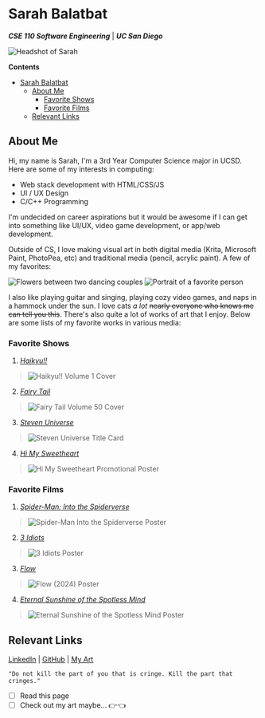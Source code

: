 # Sarah Balatbat

***CSE 110 Software Engineering*** | ***UC San Diego***

![Headshot of Sarah](static/balatbat_s.jpg)

**Contents**
- [Sarah Balatbat](#sarah-balatbat)
  - [About Me](#about-me)
    - [Favorite Shows](#favorite-shows)
    - [Favorite Films](#favorite-films)
  - [Relevant Links](#relevant-links)

## About Me

Hi, my name is Sarah, I'm a 3rd Year Computer Science major in UCSD. Here are some of my interests in computing:

* Web stack development with HTML/CSS/JS
* UI / UX Design
* C/C++ Programming

I'm undecided on career aspirations but it would be awesome if I can get into something like UI/UX, video game development, or app/web development.

Outside of CS, I love making visual art in both digital media (Krita, Microsoft Paint, PhotoPea, etc) and traditional media (pencil, acrylic paint). A few of my favorites:

![Flowers between two dancing couples](static/breddy%20tango.jpg)
![Portrait of a favorite person](static/bes%20(little%20italy).png)

I also like playing guitar and singing, playing cozy video games, and naps in a hammock under the sun. I love cats *a lot* ~~nearly everyone who knows me can tell you this~~. There's also quite a lot of works of art that I enjoy. Below are some lists of my favorite works in various media:

### Favorite Shows
1. [*Haikyu!!*](https://en.wikipedia.org/wiki/Haikyu!!)
   
  > ![Haikyu!! Volume 1 Cover](static/Haikyū_Volume_1.jpg)
2. [*Fairy Tail*](https://en.wikipedia.org/wiki/Fairy_Tail)
   
  > ![Fairy Tail Volume 50 Cover](static/Volume_50_Cover.jpg)
3. [*Steven Universe*](https://en.wikipedia.org/wiki/Steven_Universe)

  > ![Steven Universe Title Card](static/Steven_Universe_-_Title_Card.png)
4. [*Hi My Sweetheart*](https://en.wikipedia.org/wiki/Hi_My_Sweetheart)

  > ![Hi My Sweetheart Promotional Poster](static/Himysweetheart.jpg)

### Favorite Films
1. [*Spider-Man: Into the Spiderverse*](https://en.wikipedia.org/wiki/Spider-Man:_Into_the_Spider-Verse)

  > ![Spider-Man Into the Spiderverse Poster](static/Spider-Man_Into_the_Spider-Verse_poster.png)
2. [*3 Idiots*](https://en.wikipedia.org/wiki/3_Idiots)

  > ![3 Idiots Poster](static/3_idiots_poster.jpg)
3. [*Flow*](https://en.wikipedia.org/wiki/Flow_(2024_film))

  > ![Flow (2024) Poster](static/Flow_movie_poster.jpg)
4. [*Eternal Sunshine of the Spotless Mind*](https://en.wikipedia.org/wiki/Eternal_Sunshine_of_the_Spotless_Mind)

  > ![Eternal Sunshine of the Spotless Mind Poster](static/Eternal_Sunshine_of_the_Spotless_Mind.png)

## Relevant Links
[<ins>LinkedIn</ins>](https://www.linkedin.com/in/sarah-claire-balatbat-456343249/) | [<ins>GitHub</ins>](https://github.com/sbalatbat) | [<ins>My Art</ins>](https://www.instagram.com/incog9to/)

```"Do not kill the part of you that is cringe. Kill the part that cringes."```

- [ ] Read this page
- [ ] Check out my art maybe... 👉👈
